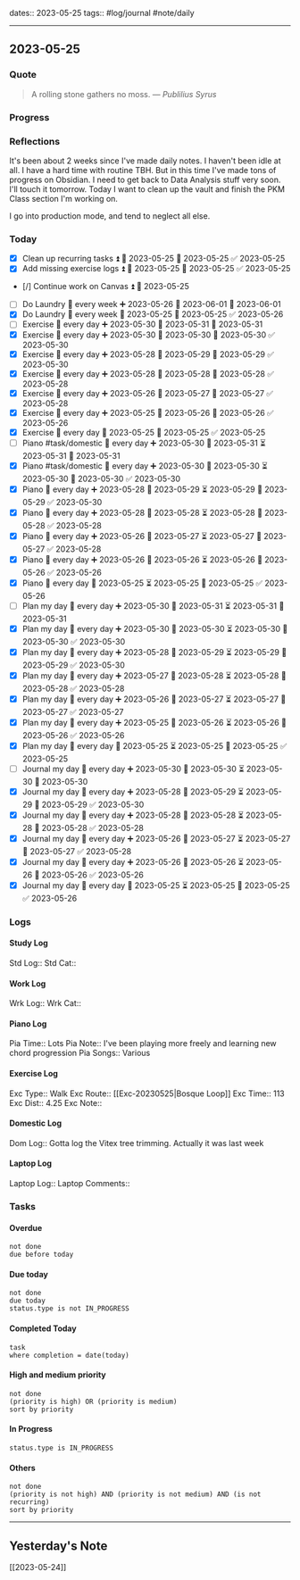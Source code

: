 dates:: 2023-05-25
tags:: #log/journal #note/daily 

---
## 2023-05-25

### Quote

> A rolling stone gathers no moss.
> — <cite>Publilius Syrus</cite>


### Progress


### Reflections

It's been about 2 weeks since I've made daily notes. I haven't been idle at all. I have a hard time with routine TBH. But in this time I've made tons of progress on Obsidian. I need to get back to Data Analysis stuff very soon. I'll touch it tomorrow. Today I want to clean up the vault and finish the PKM Class section I'm working on.

I go into production mode, and tend to neglect all else.

### Today

- [x] Clean up recurring tasks ⏫ 🛫 2023-05-25 📅 2023-05-25 ✅ 2023-05-25
- [x] Add missing exercise logs ⏫ 🛫 2023-05-25 📅 2023-05-25 ✅ 2023-05-25
- [/] Continue work on Canvas ⏫ 🛫 2023-05-25
- [ ] Do Laundry 🔁 every week ➕ 2023-05-26 🛫 2023-06-01 📅 2023-06-01
- [x] Do Laundry 🔁 every week 🛫 2023-05-25 📅 2023-05-25 ✅ 2023-05-26
- [ ] Exercise 🔁 every day ➕ 2023-05-30 🛫 2023-05-31 📅 2023-05-31
- [x] Exercise 🔁 every day ➕ 2023-05-30 🛫 2023-05-30 📅 2023-05-30 ✅ 2023-05-30
- [x] Exercise 🔁 every day ➕ 2023-05-28 🛫 2023-05-29 📅 2023-05-29 ✅ 2023-05-30
- [x] Exercise 🔁 every day ➕ 2023-05-28 🛫 2023-05-28 📅 2023-05-28 ✅ 2023-05-28
- [x] Exercise 🔁 every day ➕ 2023-05-26 🛫 2023-05-27 📅 2023-05-27 ✅ 2023-05-28
- [x] Exercise 🔁 every day ➕ 2023-05-25 🛫 2023-05-26 📅 2023-05-26 ✅ 2023-05-26
- [x] Exercise 🔁 every day 🛫 2023-05-25 📅 2023-05-25 ✅ 2023-05-25
- [ ] Piano #task/domestic 🔁 every day ➕ 2023-05-30 🛫 2023-05-31 ⏳ 2023-05-31 📅 2023-05-31
- [x] Piano #task/domestic 🔁 every day ➕ 2023-05-30 🛫 2023-05-30 ⏳ 2023-05-30 📅 2023-05-30 ✅ 2023-05-30
- [x] Piano 🔁 every day ➕ 2023-05-28 🛫 2023-05-29 ⏳ 2023-05-29 📅 2023-05-29 ✅ 2023-05-30
- [x] Piano 🔁 every day ➕ 2023-05-28 🛫 2023-05-28 ⏳ 2023-05-28 📅 2023-05-28 ✅ 2023-05-28
- [x] Piano 🔁 every day ➕ 2023-05-26 🛫 2023-05-27 ⏳ 2023-05-27 📅 2023-05-27 ✅ 2023-05-28
- [x] Piano 🔁 every day ➕ 2023-05-26 🛫 2023-05-26 ⏳ 2023-05-26 📅 2023-05-26 ✅ 2023-05-26
- [x] Piano 🔁 every day 🛫 2023-05-25 ⏳ 2023-05-25 📅 2023-05-25 ✅ 2023-05-26
- [ ] Plan my day 🔁 every day ➕ 2023-05-30 🛫 2023-05-31 ⏳ 2023-05-31 📅 2023-05-31
- [x] Plan my day 🔁 every day ➕ 2023-05-30 🛫 2023-05-30 ⏳ 2023-05-30 📅 2023-05-30 ✅ 2023-05-30
- [x] Plan my day 🔁 every day ➕ 2023-05-28 🛫 2023-05-29 ⏳ 2023-05-29 📅 2023-05-29 ✅ 2023-05-30
- [x] Plan my day 🔁 every day ➕ 2023-05-27 🛫 2023-05-28 ⏳ 2023-05-28 📅 2023-05-28 ✅ 2023-05-28
- [x] Plan my day 🔁 every day ➕ 2023-05-26 🛫 2023-05-27 ⏳ 2023-05-27 📅 2023-05-27 ✅ 2023-05-27
- [x] Plan my day 🔁 every day ➕ 2023-05-25 🛫 2023-05-26 ⏳ 2023-05-26 📅 2023-05-26 ✅ 2023-05-26
- [x] Plan my day 🔁 every day 🛫 2023-05-25 ⏳ 2023-05-25 📅 2023-05-25 ✅ 2023-05-25
- [ ] Journal my day 🔁 every day ➕ 2023-05-30 🛫 2023-05-30 ⏳ 2023-05-30 📅 2023-05-30
- [x] Journal my day 🔁 every day ➕ 2023-05-28 🛫 2023-05-29 ⏳ 2023-05-29 📅 2023-05-29 ✅ 2023-05-30
- [x] Journal my day 🔁 every day ➕ 2023-05-28 🛫 2023-05-28 ⏳ 2023-05-28 📅 2023-05-28 ✅ 2023-05-28
- [x] Journal my day 🔁 every day ➕ 2023-05-26 🛫 2023-05-27 ⏳ 2023-05-27 📅 2023-05-27 ✅ 2023-05-28
- [x] Journal my day 🔁 every day ➕ 2023-05-26 🛫 2023-05-26 ⏳ 2023-05-26 📅 2023-05-26 ✅ 2023-05-26
- [x] Journal my day 🔁 every day 🛫 2023-05-25 ⏳ 2023-05-25 📅 2023-05-25 ✅ 2023-05-26

### Logs

#### Study Log
Std Log:: 
Std Cat:: 

#### Work Log
Wrk Log:: 
Wrk Cat:: 

#### Piano Log

Pia Time:: Lots
Pia Note:: I've been playing more freely and learning new chord progression
Pia Songs:: Various

#### Exercise Log

Exc Type:: Walk
Exc Route:: [[Exc-20230525|Bosque Loop]]
Exc Time:: 113
Exc Dist:: 4.25
Exc Note:: 

#### Domestic Log

Dom Log:: Gotta log the Vitex tree trimming. Actually it was last week

#### Laptop Log

Laptop Log:: 
Laptop Comments::

### Tasks

#### Overdue

```tasks
not done
due before today
```


#### Due today

```tasks
not done
due today
status.type is not IN_PROGRESS
```

#### Completed Today

```dataview
task
where completion = date(today)
```


#### High and medium priority

```tasks
not done
(priority is high) OR (priority is medium)
sort by priority
```

#### In Progress

```tasks
status.type is IN_PROGRESS
```

#### Others

```tasks
not done
(priority is not high) AND (priority is not medium) AND (is not recurring)
sort by priority
```


---
## Yesterday's Note

[[2023-05-24]]


